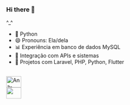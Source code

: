 ### Hi there 👋
^_^
- 🌱 Python 
- 😄 Pronouns: Ela/dela
- 📊 Experiência em banco de dados MySQL
- 🔄 Integração com APIs e sistemas
- 🚀 Projetos com Laravel, PHP, Python, Flutter

##
<div>
  <img alig="center" alt="Ana-Python" height="30" width="40" src="https://cdn.jsdelivr.net/gh/devicons/devicon@latest/icons/python/python-original.svg" />
          
</div>
<div>
  <a href="https://www.linkedin.com/in/ana-caroline-dos-santos-ribeiro-b12b912ba/"><img alig="center" height="30" width="40" src="https://cdn.jsdelivr.net/gh/devicons/devicon@latest/icons/linkedin/linkedin-original.svg"></a>
          
</div>
